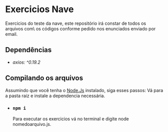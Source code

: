 # Exercicios Nave

Exercicios do teste da nave, este repositório irá constar de todos os arquivos com\ os códigos conforme pedido nos enunciados enviado por email.

## Dependências

- _axios: ^0.19.2_

## Compilando os arquivos

Assumindo que você tenha o [Node.Js](https://nodejs.org) instalado, siga esses passos:
Vá para a pasta raiz e instale a dependencia necessária.

- ### `npm i`

  Para executar os exercicios vá no terminal e digite node nomedoarquivo.js.
